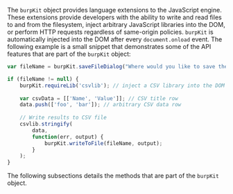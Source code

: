 The `burpKit` object provides language extensions to the JavaScript engine. These extensions provide developers with
the ability to write and read files to and from the filesystem, inject arbitrary JavaScript libraries into the DOM, or
perform HTTP requests regardless of same-origin policies. `burpKit` is automatically injected into the DOM after every
`document.onload` event. The following example is a small snippet that demonstrates some of the API features that are part
of the `burpKit` object:

```javascript
var fileName = burpKit.saveFileDialog("Where would you like to save the file contents?");

if (fileName != null) {
    burpKit.requireLib('csvlib'); // inject a CSV library into the DOM
    
    var csvData = [['Name', 'Value']]; // CSV title row
    data.push(['foo', 'bar']); // arbitrary CSV data row
    
    // Write results to CSV file
    csvlib.stringify(
        data, 
        function(err, output) {
            burpKit.writeToFile(fileName, output); 
        }
    );
}
```

The following subsections details the methods that are part of the `burpKit` object.